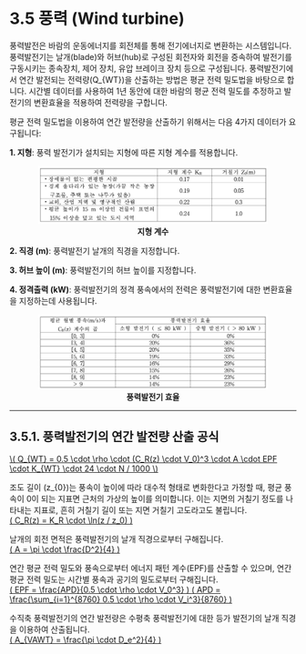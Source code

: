 # 3.5 풍력 (Wind turbine)

풍력발전은 바람의 운동에너지를 회전체를 통해 전기에너지로 변환하는 시스템입니다. 풍력발전기는 날개(blade)와 허브(hub)로 구성된 회전자와 회전을 증속하여 발전기를 구동시키는 종속장치, 제어 장치, 유압 브레이크 장치 등으로 구성됩니다. 풍력발전기에서 연간 발전되는 전력량\(Q_{WT}\)을 산출하는 방법은 평균 전력 밀도법을 바탕으로 합니다. 시간별 데이터를 사용하여 1년 동안에 대한 바람의 평균 전력 밀도를 추정하고 발전기의 변환효율을 적용하여 전력량을 구합니다.

평균 전력 밀도법을 이용하여 연간 발전량을 산출하기 위해서는 다음 4가지 데이터가 요구됩니다:

**1. 지형**: 풍력 발전기가 설치되는 지형에 따른 지형 계수를 적용합니다.  
<center>
     <img src="../../_tables/3.2.15_1.png" style="max-width: 80%;" alt="지형 계수">
     <div><strong>지형 계수</strong></div>
</center>

**2. 직경 (m)**: 풍력발전기 날개의 직경을 지정합니다.

**3. 허브 높이 (m)**: 풍력발전기의 허브 높이를 지정합니다.

**4. 정격출력 (kW)**: 풍력발전기의 정격 풍속에서의 전력은 풍력발전기에 대한 변환효율을 지정하는데 사용됩니다.  
<center>
     <img src="../../_tables/3.2.15_2.png" style="max-width: 80%;" alt="풍력발전기 효율">
     <div><strong>풍력발전기 효율</strong></div>
</center>

---

## 3.5.1. 풍력발전기의 연간 발전량 산출 공식

<a href="/eco2_guide_center/1.%20ECO2%20Logic%20Guide/Hee1_Equation_List.html" class="equation-link" target="_blank" rel="noopener noreferrer">
  \( Q_{WT} = 0.5 \cdot \rho \cdot (C_R(z) \cdot V_0)^3 \cdot A \cdot EPF \cdot K_{WT} \cdot 24 \cdot N / 1000 \)
</a>


조도 길이 \(z_{0}\)는 풍속이 높이에 따라 대수적 형태로 변화한다고 가정할 때, 평균 풍속이 0이 되는 지표면 근처의 가상의 높이를 의미합니다. 이는 지면의 거칠기 정도를 나타내는 지표로, 흔히 거칠기 길이 또는 지면 거칠기 고도라고도 불립니다.  
<a href="/eco2_guide_center/1.%20ECO2%20Logic%20Guide/Hee1_Equation_List.html" class="equation-link" target="_blank" rel="noopener noreferrer">
  \( C_R(z) = K_R \cdot \ln(z / z_0) \)
</a>


날개의 회전 면적은 풍력발전기의 날개 직경으로부터 구해집니다.  
<a href="/eco2_guide_center/1.%20ECO2%20Logic%20Guide/Hee1_Equation_List.html" class="equation-link" target="_blank" rel="noopener noreferrer">
  \( A = \pi \cdot \frac{D^2}{4} \)
</a>


연간 평균 전력 밀도와 풍속으로부터 에너지 패턴 계수(EPF)를 산출할 수 있으며, 연간 평균 전력 밀도는 시간별 풍속과 공기의 밀도로부터 구해집니다.  
<a href="/eco2_guide_center/1.%20ECO2%20Logic%20Guide/Hee1_Equation_List.html" class="equation-link" target="_blank" rel="noopener noreferrer">
  \( EPF = \frac{APD}{0.5 \cdot \rho \cdot V_0^3} \)
</a>
<a href="/eco2_guide_center/1.%20ECO2%20Logic%20Guide/Hee1_Equation_List.html" class="equation-link" target="_blank" rel="noopener noreferrer">
  \( APD = \frac{\sum_{i=1}^{8760} 0.5 \cdot \rho \cdot V_i^3}{8760} \)
</a>


수직축 풍력발전기의 연간 발전량은 수평축 풍력발전기에 대한 등가 발전기의 날개 직경을 이용하여 산출됩니다.  
<a href="/eco2_guide_center/1.%20ECO2%20Logic%20Guide/Hee1_Equation_List.html" class="equation-link" target="_blank" rel="noopener noreferrer">
  \( A_{VAWT} = \frac{\pi \cdot D_e^2}{4} \)
</a>

